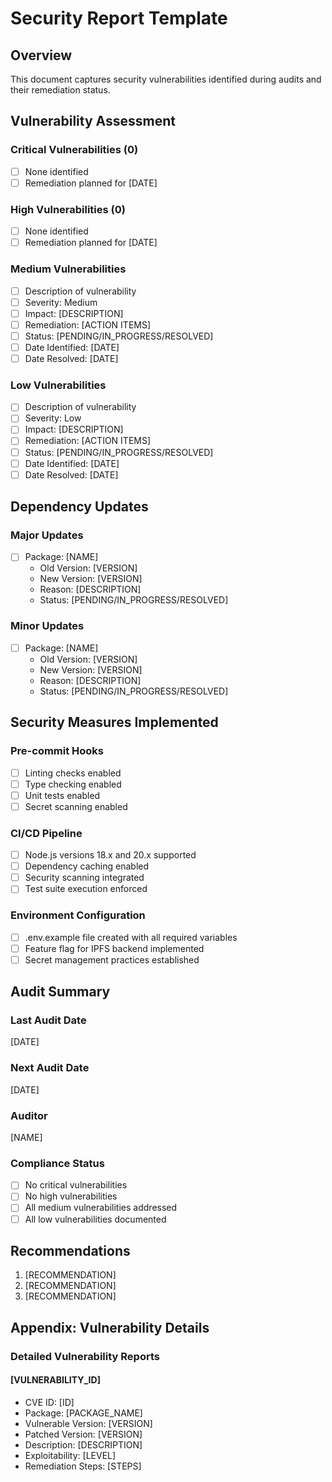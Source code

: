 # Security Report Template

## Overview
This document captures security vulnerabilities identified during audits and their remediation status.

## Vulnerability Assessment

### Critical Vulnerabilities (0)
- [ ] None identified
- [ ] Remediation planned for [DATE]

### High Vulnerabilities (0)
- [ ] None identified
- [ ] Remediation planned for [DATE]

### Medium Vulnerabilities
- [ ] Description of vulnerability
- [ ] Severity: Medium
- [ ] Impact: [DESCRIPTION]
- [ ] Remediation: [ACTION ITEMS]
- [ ] Status: [PENDING/IN_PROGRESS/RESOLVED]
- [ ] Date Identified: [DATE]
- [ ] Date Resolved: [DATE]

### Low Vulnerabilities
- [ ] Description of vulnerability
- [ ] Severity: Low
- [ ] Impact: [DESCRIPTION]
- [ ] Remediation: [ACTION ITEMS]
- [ ] Status: [PENDING/IN_PROGRESS/RESOLVED]
- [ ] Date Identified: [DATE]
- [ ] Date Resolved: [DATE]

## Dependency Updates

### Major Updates
- [ ] Package: [NAME]
  - Old Version: [VERSION]
  - New Version: [VERSION]
  - Reason: [DESCRIPTION]
  - Status: [PENDING/IN_PROGRESS/RESOLVED]

### Minor Updates
- [ ] Package: [NAME]
  - Old Version: [VERSION]
  - New Version: [VERSION]
  - Reason: [DESCRIPTION]
  - Status: [PENDING/IN_PROGRESS/RESOLVED]

## Security Measures Implemented

### Pre-commit Hooks
- [ ] Linting checks enabled
- [ ] Type checking enabled
- [ ] Unit tests enabled
- [ ] Secret scanning enabled

### CI/CD Pipeline
- [ ] Node.js versions 18.x and 20.x supported
- [ ] Dependency caching enabled
- [ ] Security scanning integrated
- [ ] Test suite execution enforced

### Environment Configuration
- [ ] .env.example file created with all required variables
- [ ] Feature flag for IPFS backend implemented
- [ ] Secret management practices established

## Audit Summary

### Last Audit Date
[DATE]

### Next Audit Date
[DATE]

### Auditor
[NAME]

### Compliance Status
- [ ] No critical vulnerabilities
- [ ] No high vulnerabilities
- [ ] All medium vulnerabilities addressed
- [ ] All low vulnerabilities documented

## Recommendations

1. [RECOMMENDATION]
2. [RECOMMENDATION]
3. [RECOMMENDATION]

## Appendix: Vulnerability Details

### Detailed Vulnerability Reports
#### [VULNERABILITY_ID]
- CVE ID: [ID]
- Package: [PACKAGE_NAME]
- Vulnerable Version: [VERSION]
- Patched Version: [VERSION]
- Description: [DESCRIPTION]
- Exploitability: [LEVEL]
- Remediation Steps: [STEPS]